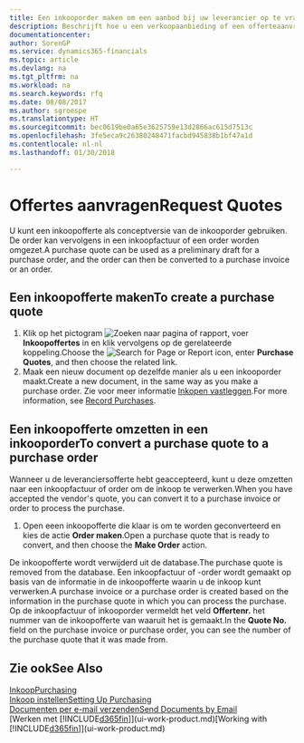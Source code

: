 ```yaml
---
title: Een inkooporder maken om een aanbod bij uw leverancier op te vragen | Microsoft Docs
description: Beschrijft hoe u een verkoopaanbieding of een offerteaanvraagdocument maakt om uw aanbod aan een klant vast te leggen om producten onder bepaalde voorwaarden te verkopen.
documentationcenter: 
author: SorenGP
ms.service: dynamics365-financials
ms.topic: article
ms.devlang: na
ms.tgt_pltfrm: na
ms.workload: na
ms.search.keywords: rfq
ms.date: 08/08/2017
ms.author: sgroespe
ms.translationtype: HT
ms.sourcegitcommit: bec0619be0a65e3625759e13d2866ac615d7513c
ms.openlocfilehash: 3fe5eca9c26380248471facbd945838b1bf47a1d
ms.contentlocale: nl-nl
ms.lasthandoff: 01/30/2018

---
```

# <a name="request-quotes"></a><span data-ttu-id="c0d2e-103">Offertes aanvragen</span><span class="sxs-lookup"><span data-stu-id="c0d2e-103">Request Quotes</span></span>
<span data-ttu-id="c0d2e-104">U kunt een inkoopofferte als conceptversie van de inkooporder gebruiken. De order kan vervolgens in een inkoopfactuur of een order worden omgezet.</span><span class="sxs-lookup"><span data-stu-id="c0d2e-104">A purchase quote can be used as a preliminary draft for a purchase order, and the order can then be converted to a purchase invoice or an order.</span></span>


## <a name="to-create-a-purchase-quote"></a><span data-ttu-id="c0d2e-105">Een inkoopofferte maken</span><span class="sxs-lookup"><span data-stu-id="c0d2e-105">To create a purchase quote</span></span>
1. <span data-ttu-id="c0d2e-106">Klik op het pictogram ![Zoeken naar pagina of rapport](media/ui-search/search_small.png "pictogram Zoeken naar pagina of rapport"), voer **Inkoopoffertes** in en klik vervolgens op de gerelateerde koppeling.</span><span class="sxs-lookup"><span data-stu-id="c0d2e-106">Choose the ![Search for Page or Report](media/ui-search/search_small.png "Search for Page or Report icon") icon, enter **Purchase Quotes**, and then choose the related link.</span></span>
2. <span data-ttu-id="c0d2e-107">Maak een nieuw document op dezelfde manier als u een inkooporder maakt.</span><span class="sxs-lookup"><span data-stu-id="c0d2e-107">Create a new document, in the same way as you make a purchase order.</span></span> <span data-ttu-id="c0d2e-108">Zie voor meer informatie [Inkopen vastleggen](purchasing-how-record-purchases.md).</span><span class="sxs-lookup"><span data-stu-id="c0d2e-108">For more information, see [Record Purchases](purchasing-how-record-purchases.md).</span></span>

## <a name="to-convert-a-purchase-quote-to-a-purchase-order"></a><span data-ttu-id="c0d2e-109">Een inkoopofferte omzetten in een inkooporder</span><span class="sxs-lookup"><span data-stu-id="c0d2e-109">To convert a purchase quote to a purchase order</span></span>
<span data-ttu-id="c0d2e-110">Wanneer u de leveranciersofferte hebt geaccepteerd, kunt u deze omzetten naar een inkoopfactuur of order om de inkoop te verwerken.</span><span class="sxs-lookup"><span data-stu-id="c0d2e-110">When you have accepted the vendor's quote, you can convert it to a purchase invoice or order to process the purchase.</span></span>

1. <span data-ttu-id="c0d2e-111">Open eeen inkoopofferte die klaar is om te worden geconverteerd en kies de actie **Order maken**.</span><span class="sxs-lookup"><span data-stu-id="c0d2e-111">Open a purchase quote that is ready to convert, and then choose the **Make Order** action.</span></span>

<span data-ttu-id="c0d2e-112">De inkoopofferte wordt verwijderd uit de database.</span><span class="sxs-lookup"><span data-stu-id="c0d2e-112">The purchase quote is removed from the database.</span></span> <span data-ttu-id="c0d2e-113">Een inkoopfactuur of -order wordt gemaakt op basis van de informatie in de inkoopofferte waarin u de inkoop kunt verwerken.</span><span class="sxs-lookup"><span data-stu-id="c0d2e-113">A purchase invoice or a purchase order is created based on the information in the purchase quote in which you can process the purchase.</span></span> <span data-ttu-id="c0d2e-114">Op de inkoopfactuur of inkooporder vermeldt het veld **Offertenr.** het nummer van de inkoopofferte van waaruit het is gemaakt.</span><span class="sxs-lookup"><span data-stu-id="c0d2e-114">In the **Quote No.** field on the purchase invoice or purchase order, you can see the number of the purchase quote that it was made from.</span></span>

## <a name="see-also"></a><span data-ttu-id="c0d2e-115">Zie ook</span><span class="sxs-lookup"><span data-stu-id="c0d2e-115">See Also</span></span>
[<span data-ttu-id="c0d2e-116">Inkoop</span><span class="sxs-lookup"><span data-stu-id="c0d2e-116">Purchasing</span></span>](purchasing-manage-purchasing.md)  
[<span data-ttu-id="c0d2e-117">Inkoop instellen</span><span class="sxs-lookup"><span data-stu-id="c0d2e-117">Setting Up Purchasing</span></span>](purchasing-setup-purchasing.md)  
[<span data-ttu-id="c0d2e-118">Documenten per e-mail verzenden</span><span class="sxs-lookup"><span data-stu-id="c0d2e-118">Send Documents by Email</span></span>](ui-how-send-documents-email.md)  
<span data-ttu-id="c0d2e-119">[Werken met [!INCLUDE[d365fin](includes/d365fin_md.md)]](ui-work-product.md)</span><span class="sxs-lookup"><span data-stu-id="c0d2e-119">[Working with [!INCLUDE[d365fin](includes/d365fin_md.md)]](ui-work-product.md)</span></span>

